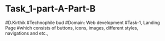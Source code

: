 # Task_1-part-A-Part-B

#D.Kirthik
#Technophile bud
#Domain: Web development
#Task-1, Landing Page
#which consists of buttons, icons, images, different styles, navigations and etc., 
